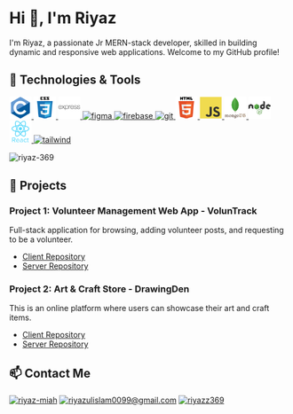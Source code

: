 <h1 align="start">Hi 👋, I'm Riyaz</h1>

I'm Riyaz, a passionate Jr MERN-stack developer, skilled in building dynamic and responsive web applications. Welcome to my GitHub profile!

## 🔧 Technologies & Tools

<p align="left"> 
<a href="https://www.cprogramming.com/" target="_blank" rel="noreferrer"> 
<img src="https://raw.githubusercontent.com/devicons/devicon/master/icons/c/c-original.svg" alt="c" width="40" height="40"/> </a> 
<a href="https://www.w3schools.com/css/" target="_blank" rel="noreferrer"> 
<img src="https://raw.githubusercontent.com/devicons/devicon/master/icons/css3/css3-original-wordmark.svg" alt="css3" width="40" height="40"/> </a> 
<a href="https://expressjs.com" target="_blank" rel="noreferrer"> 
<img src="https://raw.githubusercontent.com/devicons/devicon/master/icons/express/express-original-wordmark.svg" alt="express" width="40" height="40"/> </a> 
<a href="https://www.figma.com/" target="_blank" rel="noreferrer"> 
<img src="https://www.vectorlogo.zone/logos/figma/figma-icon.svg" alt="figma" width="40" height="40"/> </a> 
<a href="https://firebase.google.com/" target="_blank" rel="noreferrer"> 
<img src="https://www.vectorlogo.zone/logos/firebase/firebase-icon.svg" alt="firebase" width="40" height="40"/> </a> 
<a href="https://git-scm.com/" target="_blank" rel="noreferrer"> 
<img src="https://www.vectorlogo.zone/logos/git-scm/git-scm-icon.svg" alt="git" width="40" height="40"/> </a> 
<a href="https://www.w3.org/html/" target="_blank" rel="noreferrer"> 
<img src="https://raw.githubusercontent.com/devicons/devicon/master/icons/html5/html5-original-wordmark.svg" alt="html5" width="40" height="40"/> </a> 
<a href="https://developer.mozilla.org/en-US/docs/Web/JavaScript" target="_blank" rel="noreferrer"> 
<img src="https://raw.githubusercontent.com/devicons/devicon/master/icons/javascript/javascript-original.svg" alt="javascript" width="40" height="40"/> </a> 
<a href="https://www.mongodb.com/" target="_blank" rel="noreferrer"> 
<img src="https://raw.githubusercontent.com/devicons/devicon/master/icons/mongodb/mongodb-original-wordmark.svg" alt="mongodb" width="40" height="40"/> </a> 
<a href="https://nodejs.org" target="_blank" rel="noreferrer"> 
<img src="https://raw.githubusercontent.com/devicons/devicon/master/icons/nodejs/nodejs-original-wordmark.svg" alt="nodejs" width="40" height="40"/> </a> 
<a href="https://reactjs.org/" target="_blank" rel="noreferrer"> 
<img src="https://raw.githubusercontent.com/devicons/devicon/master/icons/react/react-original-wordmark.svg" alt="react" width="40" height="40"/> </a> 
<a href="https://tailwindcss.com/" target="_blank" rel="noreferrer"> 
<img src="https://www.vectorlogo.zone/logos/tailwindcss/tailwindcss-icon.svg" alt="tailwind" width="40" height="40"/> </a> 
</p>

<p><img align="center" src="https://github-readme-stats.vercel.app/api/top-langs?username=riyaz-369&show_icons=true&locale=en&layout=compact" alt="riyaz-369" /></p>

## 🚀 Projects

### Project 1: Volunteer Management Web App - VolunTrack
Full-stack application for browsing, adding volunteer posts, and requesting to be a volunteer.

- [Client Repository](https://github.com/riyaz-369/volun-track-client?tab=readme-ov-file)
- [Server Repository](https://github.com/riyaz-369/volun-track-server)

### Project 2: Art & Craft Store - DrawingDen
This is an online platform where users can showcase their art and craft items.

- [Client Repository](https://github.com/riyaz-369/drawing-den-client)
- [Server Repository](https://github.com/riyaz-369/drawing-den-server)

## 📫 Contact Me
<p align="left">
<a href="https://linkedin.com/in/riyaz-miah" target="blank"><img align="center" src="https://raw.githubusercontent.com/rahuldkjain/github-profile-readme-generator/master/src/images/icons/Social/linked-in-alt.svg" alt="riyaz-miah" height="30" width="40" /></a>
<a href="mailto:riyazulislam0099@gmail.com" target="blank"><img align="center" src="https://freelogopng.com/images/all_img/1657906383gmail-icon-png.png" alt="riyazulislam0099@gmail.com" height="40" width="40" /></a>
<a href="https://fb.com/riyazz369" target="blank"><img align="center" src="https://raw.githubusercontent.com/rahuldkjain/github-profile-readme-generator/master/src/images/icons/Social/facebook.svg" alt="riyazz369" height="30" width="40" /></a>
</p>
</p>
